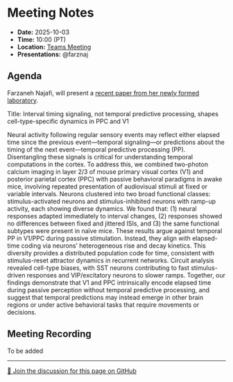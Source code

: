 # Meeting Notes
- **Date:** 2025-10-03
- **Time:** 10:00 (PT)
- **Location:** [Teams Meeting](https://teams.microsoft.com/l/meetup-join/19%3ameeting_ZGYxYTU4ODktZTI2MS00MjQzLTgxMzctNDFjMTQzOTdlNTdk%40thread.v2/0?context=%7b%22Tid%22%3a%2232669cd6-737f-4b39-8bdd-d6951120d3fc%22%2c%22Oid%22%3a%2232f35d17-0f09-4b0c-bb18-2f8da29b6e6e%22%7d)
- **Presentations:** @farznaj

## Agenda

Farzaneh Najafi, will present a [recent paper from her newly formed laboratory](https://www.biorxiv.org/content/10.1101/2025.09.11.673960v2). 

Title: Interval timing signaling, not temporal predictive processing, shapes cell-type-specific dynamics in PPC and V1

Neural activity following regular sensory events may reflect either elapsed time since the previous event—temporal signaling—or predictions about the timing of the next event—temporal predictive processing (PP). Disentangling these signals is critical for understanding temporal computations in the cortex. To address this, we combined two-photon calcium imaging in layer 2/3 of mouse primary visual cortex (V1) and posterior parietal cortex (PPC) with passive behavioral paradigms in awake mice, involving repeated presentation of audiovisual stimuli at fixed or variable intervals. Neurons clustered into two broad functional classes: stimulus-activated neurons and stimulus-inhibited neurons with ramp-up activity, each showing diverse dynamics. We found that: (1) neural responses adapted immediately to interval changes, (2) responses showed no differences between fixed and jittered ISIs, and (3) the same functional subtypes were present in naïve mice. These results argue against temporal PP in V1/PPC during passive stimulation. Instead, they align with elapsed-time coding via neurons’ heterogeneous rise and decay kinetics. This diversity provides a distributed population code for time, consistent with stimulus-reset attractor dynamics in recurrent networks. Circuit analysis revealed cell-type biases, with SST neurons contributing to fast stimulus-driven responses and VIP/excitatory neurons to slower ramps. Together, our findings demonstrate that V1 and PPC intrinsically encode elapsed time during passive perception without temporal predictive processing, and suggest that temporal predictions may instead emerge in other brain regions or under active behavioral tasks that require movements or decisions.

## Meeting Recording

To be added

<!-- DISCUSSION_LINK_START -->
<div class="discussion-link">
    <hr>
    <p>
        <a href="https://github.com/AllenNeuralDynamics/openscope-community-predictive-processing/discussions/117" target="_blank">
            💬 Join the discussion for this page on GitHub
        </a>
    </p>
</div>
<!-- DISCUSSION_LINK_END -->
